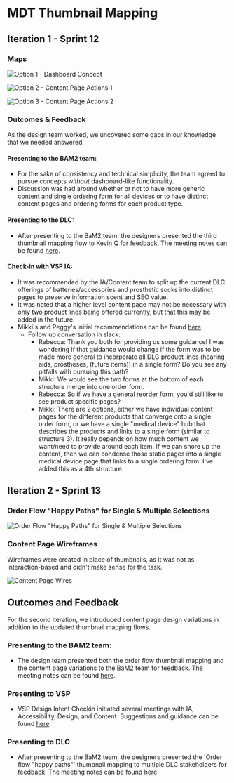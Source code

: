 # MDT Thumbnail Mapping

## Iteration 1 - Sprint 12

### Maps
![Option 1 - Dashboard Concept](https://github.com/department-of-veterans-affairs/va.gov-team/blob/master/products/medical-device-tool/design/thumbnail-mapping/thumbnail_mapping-v1-1.jpg "Iteration One, Dashboard Concept")

![Option 2 - Content Page Actions 1](https://github.com/department-of-veterans-affairs/va.gov-team/blob/master/products/medical-device-tool/design/thumbnail-mapping/thumbnail_mapping-v1-2.jpg "Iteration Two, No Dashboard")

![Option 3 - Content Page Actions 2](https://github.com/department-of-veterans-affairs/va.gov-team/blob/master/products/medical-device-tool/design/thumbnail-mapping/thumbnail_mapping-v1-3.jpg "Iteration Three, No Dashboard")

### Outcomes & Feedback
As the design team worked, we uncovered some gaps in our knowledge that we needed answered.

#### Presenting to the BAM2 team:
- For the sake of consistency and technical simplicity, the team agreed to pursue concepts *without* dashboard-like functionality.
- Discussion was had around whether or not to have more generic content and single ordering form for all devices or to have distinct content pages and ordering forms for each product type. 

#### Presenting to the DLC:
- After presenting to the BaM2 team, the designers presented the third thumbnail mapping flow to Kevin Q for feedback. The meeting notes can be found [here](https://github.com/department-of-veterans-affairs/va.gov-team/blob/master/products/medical-device-tool/meetings/20200114-DALC-thumbnail-mapping-review.md). 

#### Check-in with VSP IA:
- It was recommended by the IA/Content team to split up the current DLC offerings of batteries/accessories and prosthetic socks into distinct pages to preserve information scent and SEO value.
- It was noted that a higher level content page may not be necessary with only two product lines being offered currently, but that this may be added in the future.
- Mikki's and Peggy's initial recommendations can be found [here](https://github.com/department-of-veterans-affairs/va.gov-team/blob/master/products/medical-device-tool/design/ia-recommendations-v1.png)
  - Follow up conversation in slack:
    - Rebecca: Thank you both for providing us some guidance! I was wondering if that guidance would change if the form was to be made more general to incorporate all DLC product lines (hearing aids, prostheses, (future items)) in a single form? Do you see any pitfalls with pursuing this path?
    - Mikki: We would see the two forms at the bottom of each structure merge into one order form.
    - Rebecca: So if we have a general reorder form, you'd still like to see product specific pages?
    - Mikki: There are 2 options, either we have individual content pages for the different products that converge onto a single order form, or we have a single "medical device" hub that describes the products and links to a single form (similar to structure 3).  It really depends on how much content we want/need to provide around each item.  If we can shore up the content, then we can condense those static pages into a single medical device page that links to a single ordering form.  I've added this as a 4th structure.

## Iteration 2 - Sprint 13

### Order Flow "Happy Paths" for Single & Multiple Selections
![Order Flow "Happy Paths" for Single & Multiple Selections](https://github.com/department-of-veterans-affairs/va.gov-team/blob/master/products/medical-device-tool/design/thumbnail-mapping/thumbnail_mapping-v2-1.jpg "Iteration Two, Single + Multiple Selections")

### Content Page Wireframes

Wireframes were created in place of thumbnails, as it was not as interaction-based and didn't make sense for the task.

![Content Page Wires](https://github.com/department-of-veterans-affairs/va.gov-team/blob/master/products/medical-device-tool/design/thumbnail-mapping/wires-content-v2-1.jpg "Iteration Two, Content Wires")

## Outcomes and Feedback
For the second iteration, we introduced content page design variations in addition to the updated thumbnail mapping flows.  

### Presenting to the BAM2 team:

- The design team presented both the order flow thumbnail mapping and the content page variations to the BaM2 team for feedback. The meeting notes can be found [here](https://github.com/department-of-veterans-affairs/va.gov-team/blob/master/products/medical-device-tool/meetings/20200122-BAM2-thumbnail-mapping-review.md). 

### Presenting to VSP 
- VSP Design Intent Checkin initiated several meetings with IA, Accessibility, Design, and Content. Suggestions and guidance can be found [here](https://github.com/department-of-veterans-affairs/va.gov-team/blob/master/products/medical-device-tool/meetings/20200121-VSP-design-intent-check-in.md).

### Presenting to DLC
- After presenting to the BaM2 team, the designers presented the 'Order flow "happy paths"' thumbnail mapping to multiple DLC stakeholders for feedback. The meeting notes can be found [here](https://github.com/department-of-veterans-affairs/va.gov-team/blob/master/products/medical-device-tool/meetings/20200124-DALC-thumbnail-mapping-review.md). 
